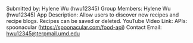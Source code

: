 Submitted by: Hylene Wu (hwu12345)
Group Members: Hylene Wu (hwu12345)
App Description: Allow users to discover new recipes and recipe blogs. Recipes can be saved or deleted. 
YouTube Video Link: 
APIs: spoonacular (https://spoonacular.com/food-api)
Contact Email: hwu12345@terpmail.umd.edu